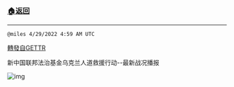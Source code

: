 ###  [:house:返回](README.md)
---


`@miles 4/29/2022 4:59 AM UTC`

[轉發自GETTR](https://gettr.com/post/p17kquqc6c9)

新中国联邦法治基金乌克兰人道救援行动--最新战况播报

![img](https://media.gettr.com/group40/origin/2022/04/29/04/a69020a7-b6ec-3280-d990-1047484a2cbe/6383d6c383a688bc0ce747d8282e44b3.jpeg)
